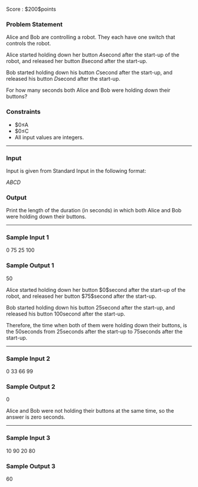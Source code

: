 
<div>

<span>

<span>

<p>
Score : $200$points
</p>

<div>

<section>

### **Problem Statement**

<p>
Alice and Bob are controlling a robot. They each have one switch that controls the robot.

Alice started holding down her button $A$second after the start-up of the robot, and released her button $B$second after the start-up.

Bob started holding down his button $C$second after the start-up, and released his button $D$second after the start-up.

For how many seconds both Alice and Bob were holding down their buttons?
</p>

</section>

</div>

<div>

<section>

### **Constraints**

<ul>

<li>
$0≤A<B≤100$
</li>

<li>
$0≤C<D≤100$
</li>

<li>
All input values are integers.
</li>

</ul>

</section>

</div>

---

<div>

<div>

<section>

### **Input**

<p>
Input is given from Standard Input in the following format:  
</p>

<div>

$A$$B$$C$$D$
</div>

</section>

</div>

<div>

<section>

### **Output**

<p>
Print the length of the duration (in seconds) in which both Alice and Bob were holding down their buttons.
</p>

</section>

</div>

</div>

---

<div>

<section>

### **Sample Input 1**

<div>

0 75 25 100

</div>

</section>

</div>

<div>

<section>

### **Sample Output 1**

<div>

50

</div>

<p>
Alice started holding down her button $0$second after the start-up of the robot, and released her button $75$second after the start-up.

Bob started holding down his button $25$second after the start-up, and released his button $100$second after the start-up.

Therefore, the time when both of them were holding down their buttons, is the $50$seconds from $25$seconds after the start-up to $75$seconds after the start-up.
</p>

</section>

</div>

---

<div>

<section>

### **Sample Input 2**

<div>

0 33 66 99

</div>

</section>

</div>

<div>

<section>

### **Sample Output 2**

<div>

0

</div>

<p>
Alice and Bob were not holding their buttons at the same time, so the answer is zero seconds.
</p>

</section>

</div>

---

<div>

<section>

### **Sample Input 3**

<div>

10 90 20 80

</div>

</section>

</div>

<div>

<section>

### **Sample Output 3**

<div>

60

</div>

</section>

</div>

</span>

</span>

</div>

